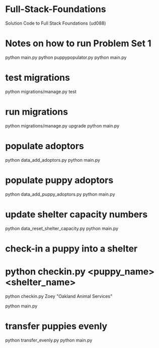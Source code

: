 # Full-Stack-Foundations
Solution Code to Full Stack Foundations (ud088)

# Notes on how to run Problem Set 1

python main.py
python puppypopulator.py
python main.py

# test migrations
python migrations/manage.py test

# run migrations
python migrations/manage.py upgrade
python main.py

# populate adoptors
python data_add_adoptors.py
python main.py

# populate puppy adoptors
python data_add_puppy_adoptors.py
python main.py

# update shelter capacity numbers
python data_reset_shelter_capacity.py
python main.py

# check-in a puppy into a shelter
# python checkin.py <puppy_name> <shelter_name>
python checkin.py Zoey "Oakland Animal Services"
 
python main.py

# transfer puppies evenly
python transfer_evenly.py
python main.py